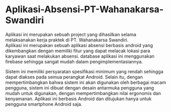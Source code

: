 # Aplikasi-Absensi-PT-Wahanakarsa-Swandiri

Aplikasi ini merupakan sebuah project yang dihasilkan selama melaksanakan kerja praktek di PT. Wahanakarsa Swandiri.  
Aplikasi ini merupakan sebuah aplikasi absensi berbasis android yang dikembangkan dengan memiliki fitur yang dapat melacak lokasi para karyawan
saat melakukan absensi. database aplikasi ini menggunakan firebase sehingga sangat mudah dalam pengimplementasiannya.    

Sistem ini memiliki persyaratan spesifikasi minimum yang rendah sehingga dapat diakses pada semua perangkat Android. Selain itu, dengan mempertimbangkan
bahwa sistem ini akan digunakan oleh berbagai macam pengguna, sistem ini dibuat dengan desain antarmuka pengguna yang mudah untuk digunakan, dengan
mempertimbangkan nilai ergonomis dan kenyamanan. Aplikasi ini berbasis Android dan ditujukan hanya untuk pengguna smartphone Android saja.
